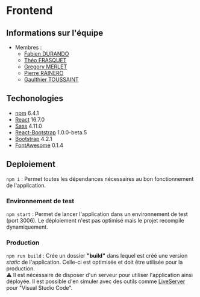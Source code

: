 # Frontend

## Informations sur l'équipe

* Membres :
  * [Fabien DURANDO](fabien.durando@outlook.com)
  * [Théo FRASQUET](theo.frasquet@gmail.com)
  * [Gregory MERLET](gregory.merlet@outlook.fr)
  * [Pierre RAINERO](pierre.rainero@hotmail.fr)
  * [Gaulthier TOUSSAINT](gaulthiertoussaint@gmail.com)

## Techonologies

* [npm](https://www.npmjs.com/) 6.4.1
* [React](https://reactjs.org/) 16.7.0
* [Sass](https://sass-lang.com/guide) 4.11.0
* [React-Bootstrap](https://react-bootstrap.github.io/) 1.0.0-beta.5
* [Bootstrap](https://getbootstrap.com/) 4.2.1
* [FontAwesome](https://www.npmjs.com/package/@fortawesome/react-fontawesome) 0.1.4

## Deploiement

`npm i` : Permet toutes les dépendances nécessaires au bon fonctionnement de l'application.

### Environnement de test

`npm start` : Permet de lancer l'application dans un environnement de test (port 3006). Le déploiement n'est pas optimisé mais le projet recompile dynamiquement.

### Production

`npm run build` : Crée un dossier **"build"** dans lequel est créé une version _static_ de l'application. Celle-ci est optimisée et doit être utilisée pour la production.  
⚠ Il est nécessaire de disposer d'un serveur pour utiliser l'application ainsi déployée. Il est possible d'en simuler avec des outils comme [LiveServer](https://github.com/ritwickdey/vscode-live-server) pour "Visual Studio Code".